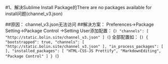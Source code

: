 #1、解决Sublime Install Package的There are no packages available for install问题(channel_v3.json)

##原因：
channel_v3.json无法访问
##解决方案：
Preferences->Package Setting->Package Control ->Setting User添加配置：
(```)
"channels":
    [
        "http://static.bolin.site/channel_v3.json"
    ]
(```)
全部配置如：
(```)
{
    "bootstrapped": true,
    "channels":
    [
        "http://static.bolin.site/channel_v3.json"
    ],
    "in_process_packages":
    [
    ],
    "installed_packages":
    [
        "HTML-CSS-JS Prettify",
        "MarkdownEditing",
        "Package Control"
    ]
}
(```)